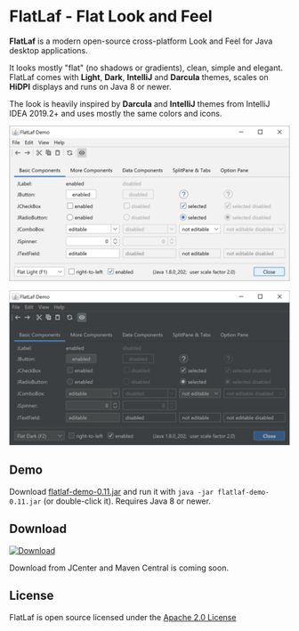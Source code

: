 FlatLaf - Flat Look and Feel
============================

**FlatLaf** is a modern open-source cross-platform Look and Feel for Java
desktop applications.

It looks mostly "flat" (no shadows or gradients), clean, simple and elegant.
FlatLaf comes with **Light**, **Dark**, **IntelliJ** and **Darcula** themes,
scales on **HiDPI** displays and runs on Java 8 or newer.

The look is heavily inspired by **Darcula** and **IntelliJ** themes from
IntelliJ IDEA 2019.2+ and uses mostly the same colors and icons.

![Flat Light Demo](images/FlatLightDemo.png)

![Flat Dark Demo](images/FlatDarkDemo.png)


Demo
----

Download
[flatlaf-demo-0.11.jar](https://download.formdev.com/flatlaf/flatlaf-demo-0.11.jar)
and run it with `java -jar flatlaf-demo-0.11.jar` (or double-click it). Requires
Java 8 or newer.


Download
--------

[ ![Download](https://api.bintray.com/packages/jformdesigner/flatlaf/flatlaf/images/download.svg) ](https://bintray.com/jformdesigner/flatlaf/flatlaf/_latestVersion)

Download from JCenter and Maven Central is coming soon.


License
-------

FlatLaf is open source licensed under the [Apache 2.0 License](LICENSE)
